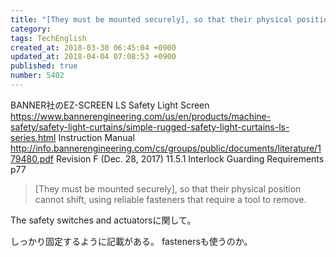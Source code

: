 ```yaml
---
title: "[They must be mounted securely], so that their physical position cannot shift, using reliable fasteners that require a tool to remove."
category: 
tags: TechEnglish
created_at: 2018-03-30 06:45:04 +0900
updated_at: 2018-04-04 07:08:53 +0900
published: true
number: 5402
---
```


BANNER社のEZ-SCREEN LS Safety Light Screen
https://www.bannerengineering.com/us/en/products/machine-safety/safety-light-curtains/simple-rugged-safety-light-curtains-ls-series.html
Instruction Manual
http://info.bannerengineering.com/cs/groups/public/documents/literature/179480.pdf
Revision F (Dec. 28, 2017)
11.5.1 Interlock Guarding Requirements
p77

>  [They must be mounted securely], so that their physical position cannot shift, using reliable fasteners that require a tool to remove. 

The safety switches and actuatorsに関して。

しっかり固定するように記載がある。
fastenersも使うのか。


